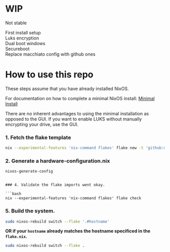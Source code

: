 # WIP
Not stable

First install setup  
Luks encryption  
Dual boot windows  
Secureboot  
Replace macchiato config with github ones

# How to use this repo

These steps assume that you have already installed NixOS.

For documentation on how to complete a minimal NixOS install: [Minimal Install](minimal-install.md)

There are no inherent advantages to using the minimal installation as opposed to the GUI. If you want to enable LUKS without manually encrypting your drive, use the GUI.

   ### 1. Fetch the flake template

   ```bash
   nix --experimental-features 'nix-command flakes' flake new -t 'github:m0nsterrr/nixos-home' ./nixos-home && cd nixos-home
   ```

   ### 2. Generate a hardware-configuration.nix

   ```bash
   nixos-generate-config
   ```

   ```

   ### 4. Validate the flake imports went okay.

   ```bash
   nix --experimental-features 'nix-command flakes' flake check
   ```
   
   ### 5. Build the system. 

   ```bash
   sudo nixos-rebuild switch --flake '.#hostname'
   ```
   **OR if your `hostname` already matches the hostname specificed in the `flake.nix`.**
   ```bash
   sudo nixos-rebuild switch --flake .
   ```